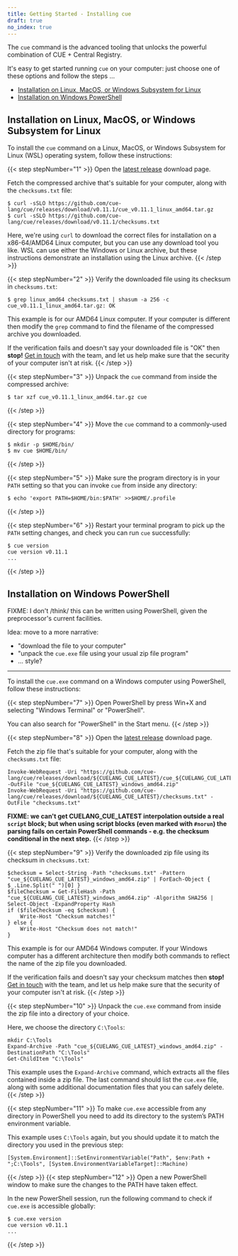```yaml
---
title: Getting Started - Installing cue
draft: true
no_index: true
---
```


The `cue` command is the advanced tooling that unlocks the powerful combination
of CUE + Central Registry.

It's easy to get started running `cue` on your computer: just choose one of
these options and follow the steps ...

- [Installation on Linux, MacOS, or Windows Subsystem for Linux](#installation-on-linux-macos-or-windows-subsystem-for-linux)
- [Installation on Windows PowerShell](#installation-on-windows-powershell)

## Installation on Linux, MacOS, or Windows Subsystem for Linux

To install the `cue` command on a Linux, MacOS, or Windows Subsystem for Linux
(WSL) operating system, follow these instructions:

{{< step stepNumber="1" >}}
Open the [latest release](https://github.com/cue-lang/cue/releases/latest)
download page.

Fetch the compressed archive that's suitable for your computer, along with the
`checksums.txt` file:
```text { title="TERMINAL" type="terminal" codeToCopy="Y3VybCAtc1NMTyBodHRwczovL2dpdGh1Yi5jb20vY3VlLWxhbmcvY3VlL3JlbGVhc2VzL2Rvd25sb2FkL3YwLjExLjEvY3VlX3YwLjExLjFfbGludXhfYW1kNjQudGFyLmd6CmN1cmwgLXNTTE8gaHR0cHM6Ly9naXRodWIuY29tL2N1ZS1sYW5nL2N1ZS9yZWxlYXNlcy9kb3dubG9hZC92MC4xMS4xL2NoZWNrc3Vtcy50eHQ=" }
$ curl -sSLO https://github.com/cue-lang/cue/releases/download/v0.11.1/cue_v0.11.1_linux_amd64.tar.gz
$ curl -sSLO https://github.com/cue-lang/cue/releases/download/v0.11.1/checksums.txt
```

Here, we're using `curl` to download the correct files for installation on a
x86-64/AMD64 Linux computer, but you can use any download tool you like.
WSL can use either the Windows or Linux archive, but these instructions
demonstrate an installation using the Linux archive.
{{< /step >}}

{{< step stepNumber="2" >}}
Verify the downloaded file using its checksum in `checksums.txt`:
```text { title="TERMINAL" type="terminal" codeToCopy="Z3JlcCBsaW51eF9hbWQ2NCBjaGVja3N1bXMudHh0IHwgc2hhc3VtIC1hIDI1NiAtYw==" }
$ grep linux_amd64 checksums.txt | shasum -a 256 -c
cue_v0.11.1_linux_amd64.tar.gz: OK
```

This example is for our AMD64 Linux computer. If your computer is different
then modify the `grep` command to find the filename of the compressed archive
you downloaded.

If the verification fails and doesn't say your downloaded file is "OK" then **stop!**
[Get in touch](#TODO) with the team, and let us help make sure that the
security of your computer isn't at risk.
{{< /step >}}

{{< step stepNumber="3" >}}
Unpack the `cue` command from inside the compressed archive:
```text { title="TERMINAL" type="terminal" codeToCopy="dGFyIHh6ZiBjdWVfdjAuMTEuMV9saW51eF9hbWQ2NC50YXIuZ3ogY3Vl" }
$ tar xzf cue_v0.11.1_linux_amd64.tar.gz cue
```
{{< /step >}}

{{< step stepNumber="4" >}}
Move the `cue` command to a commonly-used directory for programs:
```text { title="TERMINAL" type="terminal" codeToCopy="bWtkaXIgLXAgJEhPTUUvYmluLwptdiBjdWUgJEhPTUUvYmluLw==" }
$ mkdir -p $HOME/bin/
$ mv cue $HOME/bin/
```
{{< /step >}}

{{< step stepNumber="5" >}}
Make sure the program directory is in your `PATH` setting so that you can
invoke `cue` from inside any directory:
```text { title="TERMINAL" type="terminal" codeToCopy="ZWNobyAnZXhwb3J0IFBBVEg9JEhPTUUvYmluOiRQQVRIJyA+PiRIT01FLy5wcm9maWxl" }
$ echo 'export PATH=$HOME/bin:$PATH' >>$HOME/.profile
```
{{< /step >}}

{{< step stepNumber="6" >}}
Restart your terminal program to pick up the `PATH` setting changes, and check
you can run `cue` successfully:
```text { title="TERMINAL" type="terminal" codeToCopy="Y3VlIHZlcnNpb24=" }
$ cue version
cue version v0.11.1
...
```
{{< /step >}}

## Installation on Windows PowerShell

FIXME: I don't /think/ this can be written using PowerShell, given the
preprocessor's current facilities.

Idea: move to a more narrative:
- "download the file to your computer"
- "unpack the `cue.exe` file using your usual zip file program"
- ... style?

---

<!--
These instructions are adapted from a ChatGPT response to the following prompt,
modified to match the presentation, style, and flow of the previous section:

  Please give me step by step instructions for a Windows computer running PowerShell, explaining:
  - how to download the zip file at
	https://github.com/cue-lang/cue/releases/download/v0.11.1/cue_v0.11.1_windows_amd64.zip
	that contains a command-line tool called "cue.exe"
  - how to download the "checksums.txt" file from
	https://github.com/cue-lang/cue/releases/download/v0.11.1/checksums.txt
    that contains the SHA256 checksum of several files including the zip file
  - how to check the SHA256 checksum of the downloaded zip file
  - how to unpack the "cue.exe" tool
  - how to persistently add the tool to the PowerShell's path setting so that
    "cue.exe" can be invoked from any directory.
-->

To install the `cue.exe` command on a Windows computer using PowerShell, follow
these instructions:

{{< step stepNumber="7" >}}
Open PowerShell by press Win+X and selecting "Windows Terminal" or "PowerShell".

You can also search for "PowerShell" in the Start menu.
{{< /step >}}

{{< step stepNumber="8" >}}
Open the [latest release](https://github.com/cue-lang/cue/releases/latest)
download page.

Fetch the zip file that's suitable for your computer, along with the
`checksums.txt` file:
```text { title="TERMINAL" type="terminal"  }
Invoke-WebRequest -Uri "https://github.com/cue-lang/cue/releases/download/${CUELANG_CUE_LATEST}/cue_${CUELANG_CUE_LATEST}_windows_amd64.zip" -OutFile "cue_${CUELANG_CUE_LATEST}_windows_amd64.zip"
Invoke-WebRequest -Uri "https://github.com/cue-lang/cue/releases/download/${CUELANG_CUE_LATEST}/checksums.txt" -OutFile "checksums.txt"
```

**FIXME: we can't get CUELANG_CUE_LATEST interpolation outside a real `script`
block; but when using script blocks (even marked with `#norun`) the parsing
fails on certain PowerShell commands - e.g. the checksum conditional in the
next step.**
{{< /step >}}

{{< step stepNumber="9" >}}
Verify the downloaded zip file using its checksum in `checksums.txt`:

```text { title="TERMINAL" type="terminal"  }
$checksum = Select-String -Path "checksums.txt" -Pattern "cue_${CUELANG_CUE_LATEST}_windows_amd64.zip" | ForEach-Object { $_.Line.Split(" ")[0] }
$fileChecksum = Get-FileHash -Path "cue_${CUELANG_CUE_LATEST}_windows_amd64.zip" -Algorithm SHA256 | Select-Object -ExpandProperty Hash
if ($fileChecksum -eq $checksum) {
    Write-Host "Checksum matches!"
} else {
    Write-Host "Checksum does not match!"
}
```

This example is for our AMD64 Windows computer. If your Windows computer has a
different architecture then modify both commands to reflect the name of the zip
file you downloaded.

If the verification fails and doesn't say your checksum matches then **stop!**
[Get in touch](#TODO) with the team, and let us help make sure that the
security of your computer isn't at risk.
{{< /step >}}

{{< step stepNumber="10" >}}
Unpack the `cue.exe` command from inside the zip file into a directory of your
choice.

Here, we choose the directory `C:\Tools`:

```text { title="TERMINAL" type="terminal"  }
mkdir C:\Tools
Expand-Archive -Path "cue_${CUELANG_CUE_LATEST}_windows_amd64.zip" -DestinationPath "C:\Tools"
Get-ChildItem "C:\Tools"
```

This example uses the `Expand-Archive` command, which extracts all the files
contained inside a zip file. The last command should list the `cue.exe` file,
along with some additional documentation files that you can safely delete.
{{< /step >}}

{{< step stepNumber="11" >}}
To make `cue.exe` accessible from any directory in PowerShell you need to add
its directory to the system’s PATH environment variable.

This example uses `C:\Tools` again, but you should update it to match the
directory you used in the previous step:
```text { title="TERMINAL" type="terminal"  }
[System.Environment]::SetEnvironmentVariable("Path", $env:Path + ";C:\Tools", [System.EnvironmentVariableTarget]::Machine)
```
{{< /step >}}
{{< step stepNumber="12" >}}
Open a new PowerShell window to make sure the changes to the PATH have taken
effect.

In the new PowerShell session, run the following command to check if `cue.exe`
is accessible globally:
```text { title="TERMINAL" type="terminal" codeToCopy="Y3VlLmV4ZSB2ZXJzaW9u" }
$ cue.exe version
cue version v0.11.1
...
```
{{< /step >}}
